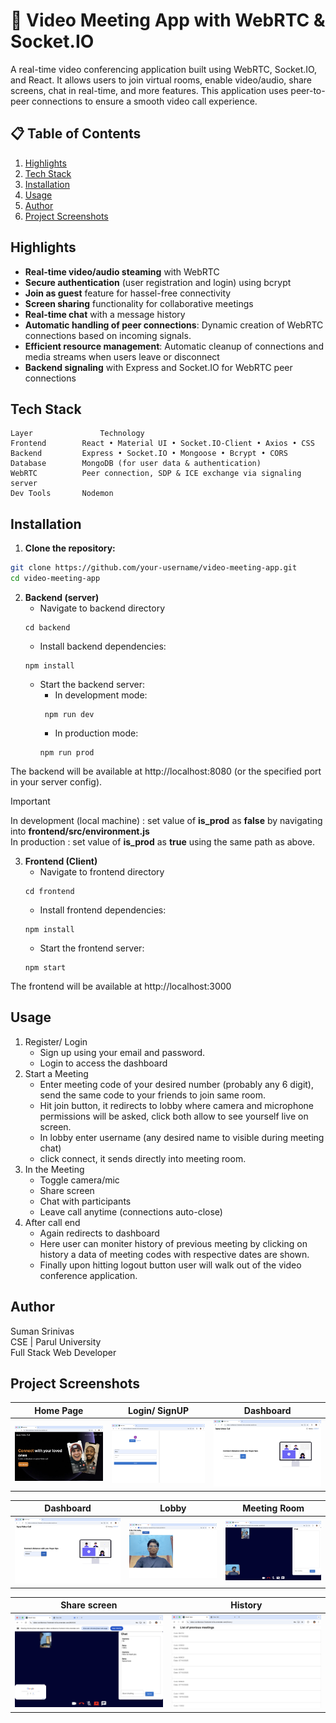 # 🎥 Video Meeting App with WebRTC & Socket.IO

A real-time video conferencing application built using WebRTC, Socket.IO, and React. It allows users to join virtual rooms, enable video/audio, share screens, chat in real-time, and more features. This application uses peer-to-peer connections to ensure a smooth video call experience.

## 📋 Table of Contents
1. [Highlights](#highlights)
2. [Tech Stack](#tech-stack)
3. [Installation](#installation)
4. [Usage](#usage)
5. [Author](#author)
6. [Project Screenshots](#project-screenshots)

 

## Highlights
- **Real-time video/audio steaming** with WebRTC
- **Secure authentication** (user registration and login) using bcrypt
- **Join as guest** feature for hassel-free connectivity
- **Screen sharing** functionality for collaborative meetings
- **Real-time chat** with a message history
- **Automatic handling of peer connections**: Dynamic creation of WebRTC connections based on incoming signals.
- **Efficient resource management**: Automatic cleanup of connections and media streams when users leave or disconnect
- **Backend signaling** with Express and Socket.IO for WebRTC peer connections

## Tech Stack
```
Layer				Technology
Frontend		React • Material UI • Socket.IO-Client • Axios • CSS 
Backend			Express • Socket.IO • Mongoose • Bcrypt • CORS
Database		MongoDB (for user data & authentication)
WebRTC			Peer connection, SDP & ICE exchange via signaling server
Dev Tools		Nodemon 
```


## Installation
1. **Clone the repository:**
```bash
git clone https://github.com/your-username/video-meeting-app.git
cd video-meeting-app 
```
2. **Backend (server)**
   - Navigate to backend directory
   ```
   cd backend
   ```
   - Install backend dependencies:
   ```
   npm install
   ```
   - Start the backend server:
     + In development mode:
     ```
      npm run dev
     ```
     + In production mode:
     ```
     npm run prod
     ```
  The backend will be available at http://localhost:8080 (or the specified port in your server config).
  > [!IMPORTANT]
> In development (local machine) : set value of **is_prod** as **false** by navigating into **frontend/src/environment.js** \
> In production : set value of **is_prod** as **true** using the same path as above.

3. **Frontend (Client)**
   - Navigate to frontend directory
   ```
   cd frontend
   ```
   - Install frontend dependencies:
   ```
   npm install
   ```
   - Start the frontend server:
   ```
   npm start
   ```
 
The frontend will be available at http://localhost:3000  

## Usage
1. Register/ Login
   - Sign up using your email and password.
   - Login to access the dashboard
2. Start a Meeting 
   - Enter meeting code of your desired number (probably any 6 digit), send the same code to your friends to join same room.
   - Hit join button, it redirects to lobby where camera and microphone permissions will be asked, click both allow to see yourself live on screen.
   - In lobby enter username (any desired name to visible during meeting chat)
   - click connect, it sends directly into meeting room.
3. In the Meeting
   - Toggle camera/mic
   - Share screen
   - Chat with participants
   - Leave call anytime (connections auto-close)
4. After call end
   - Again redirects to dashboard
   - Here user can moniter history of previous meeting by clicking on history a data of meeting codes with respective dates are shown.
   - Finally upon hitting logout button user will walk out of the video conference application.
  
## Author
Suman Srinivas \
CSE | Parul University \
Full Stack Web Developer

## Project Screenshots

| Home Page | Login/ SignUP | Dashboard |
|------------|---------------|--------------|
| ![Home](frontend/Images/%20%202025-10-12%20at%2011.27.31.png) | ![Login/Signup]( https://github.com/Suman-dev-ceo/Video-Conference/blob/main/frontend/Images/%20%202025-10-12%20at%2011.27.55.png) | ![Dashboard]( https://github.com/Suman-dev-ceo/Video-Conference/blob/main/frontend/Images/%20%202025-10-12%20at%2011.28.39.png) |

| Dashboard | Lobby| Meeting Room |
|-------------|--------------|---------------|
| ![Login]( https://github.com/Suman-dev-ceo/Video-Conference/blob/main/frontend/Images/%20%202025-10-12%20at%2011.29.02.png) | ![Signup]( https://github.com/Suman-dev-ceo/Video-Conference/blob/main/frontend/Images/%20%202025-10-12%20at%2011.30.51.png) | ![Share]( https://github.com/Suman-dev-ceo/Video-Conference/blob/main/frontend/Images/%20%202025-10-12%20at%2011.33.47.png) |

| Share screen | History |
|------------------|-----------------|
| ![Participants]( https://github.com/Suman-dev-ceo/Video-Conference/blob/main/frontend/Images/%20%202025-10-12%20at%2011.36.41.png) | ![EndCall]( https://github.com/Suman-dev-ceo/Video-Conference/blob/main/frontend/Images/%20%202025-10-12%20at%2011.36.56.png) |





